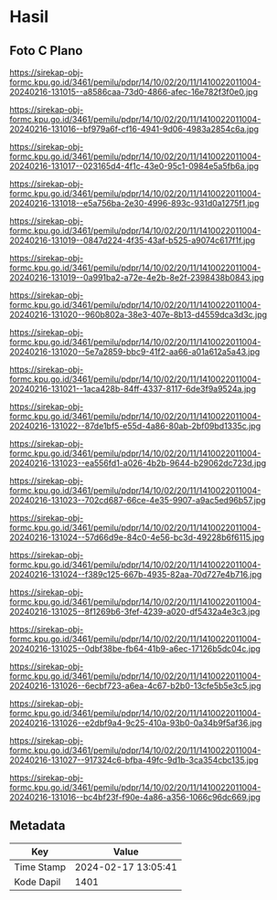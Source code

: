 # Hasil

## Foto C Plano

https://sirekap-obj-formc.kpu.go.id/3461/pemilu/pdpr/14/10/02/20/11/1410022011004-20240216-131015--a8586caa-73d0-4866-afec-16e782f3f0e0.jpg

https://sirekap-obj-formc.kpu.go.id/3461/pemilu/pdpr/14/10/02/20/11/1410022011004-20240216-131016--bf979a6f-cf16-4941-9d06-4983a2854c6a.jpg

https://sirekap-obj-formc.kpu.go.id/3461/pemilu/pdpr/14/10/02/20/11/1410022011004-20240216-131017--023165d4-4f1c-43e0-95c1-0984e5a5fb6a.jpg

https://sirekap-obj-formc.kpu.go.id/3461/pemilu/pdpr/14/10/02/20/11/1410022011004-20240216-131018--e5a756ba-2e30-4996-893c-931d0a1275f1.jpg

https://sirekap-obj-formc.kpu.go.id/3461/pemilu/pdpr/14/10/02/20/11/1410022011004-20240216-131019--0847d224-4f35-43af-b525-a9074c617f1f.jpg

https://sirekap-obj-formc.kpu.go.id/3461/pemilu/pdpr/14/10/02/20/11/1410022011004-20240216-131019--0a991ba2-a72e-4e2b-8e2f-2398438b0843.jpg

https://sirekap-obj-formc.kpu.go.id/3461/pemilu/pdpr/14/10/02/20/11/1410022011004-20240216-131020--960b802a-38e3-407e-8b13-d4559dca3d3c.jpg

https://sirekap-obj-formc.kpu.go.id/3461/pemilu/pdpr/14/10/02/20/11/1410022011004-20240216-131020--5e7a2859-bbc9-41f2-aa66-a01a612a5a43.jpg

https://sirekap-obj-formc.kpu.go.id/3461/pemilu/pdpr/14/10/02/20/11/1410022011004-20240216-131021--1aca428b-84ff-4337-8117-6de3f9a9524a.jpg

https://sirekap-obj-formc.kpu.go.id/3461/pemilu/pdpr/14/10/02/20/11/1410022011004-20240216-131022--87de1bf5-e55d-4a86-80ab-2bf09bd1335c.jpg

https://sirekap-obj-formc.kpu.go.id/3461/pemilu/pdpr/14/10/02/20/11/1410022011004-20240216-131023--ea556fd1-a026-4b2b-9644-b29062dc723d.jpg

https://sirekap-obj-formc.kpu.go.id/3461/pemilu/pdpr/14/10/02/20/11/1410022011004-20240216-131023--702cd687-66ce-4e35-9907-a9ac5ed96b57.jpg

https://sirekap-obj-formc.kpu.go.id/3461/pemilu/pdpr/14/10/02/20/11/1410022011004-20240216-131024--57d66d9e-84c0-4e56-bc3d-49228b6f6115.jpg

https://sirekap-obj-formc.kpu.go.id/3461/pemilu/pdpr/14/10/02/20/11/1410022011004-20240216-131024--f389c125-667b-4935-82aa-70d727e4b716.jpg

https://sirekap-obj-formc.kpu.go.id/3461/pemilu/pdpr/14/10/02/20/11/1410022011004-20240216-131025--8f1269b6-3fef-4239-a020-df5432a4e3c3.jpg

https://sirekap-obj-formc.kpu.go.id/3461/pemilu/pdpr/14/10/02/20/11/1410022011004-20240216-131025--0dbf38be-fb64-41b9-a6ec-17126b5dc04c.jpg

https://sirekap-obj-formc.kpu.go.id/3461/pemilu/pdpr/14/10/02/20/11/1410022011004-20240216-131026--6ecbf723-a6ea-4c67-b2b0-13cfe5b5e3c5.jpg

https://sirekap-obj-formc.kpu.go.id/3461/pemilu/pdpr/14/10/02/20/11/1410022011004-20240216-131026--e2dbf9a4-9c25-410a-93b0-0a34b9f5af36.jpg

https://sirekap-obj-formc.kpu.go.id/3461/pemilu/pdpr/14/10/02/20/11/1410022011004-20240216-131027--917324c6-bfba-49fc-9d1b-3ca354cbc135.jpg

https://sirekap-obj-formc.kpu.go.id/3461/pemilu/pdpr/14/10/02/20/11/1410022011004-20240216-131016--bc4bf23f-f90e-4a86-a356-1066c96dc669.jpg


## Metadata

| Key        | Value               |
| ---------- | ------------------- |
| Time Stamp | 2024-02-17 13:05:41 |
| Kode Dapil | 1401                |



